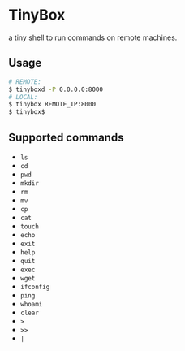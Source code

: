 # TinyBox

a tiny shell to run commands on remote machines.

## Usage

``` bash
# REMOTE:
$ tinyboxd -P 0.0.0.0:8000
# LOCAL:
$ tinybox REMOTE_IP:8000
$ tinybox$
```
## Supported commands

- `ls`
- `cd`
- `pwd`
- `mkdir`
- `rm`
- `mv`
- `cp`
- `cat`
- `touch`
- `echo`
- `exit`
- `help`
- `quit`
- `exec`
- `wget`
- `ifconfig`
- `ping`
- `whoami`
- `clear`
- `>`
- `>>`
- `|`
